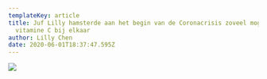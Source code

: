 ```yaml
---
templateKey: article
title: Juf Lilly hamsterde aan het begin van de Coronacrisis zoveel mogelijk
  vitamine C bij elkaar
author: Lilly Chen
date: 2020-06-01T18:37:47.595Z
---
```

![](/img/img-20200603-wa0013.jpg)